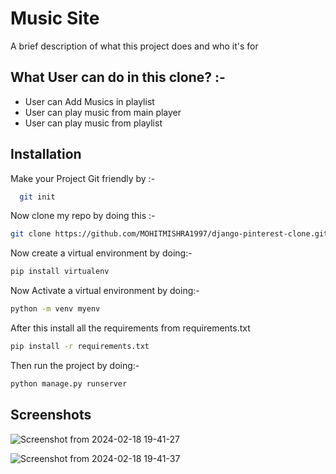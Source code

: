 
# Music Site

A brief description of what this project does and who it's for




## What User can do in this clone? :-

 - User can Add Musics in playlist
 - User can play music from main player
 - User can play music from playlist




## Installation

Make your Project Git friendly by :-

```bash
  git init
```

Now clone my repo by doing this :-

```bash
git clone https://github.com/MOHITMISHRA1997/django-pinterest-clone.git
```


Now create a virtual environment by doing:-

```bash
pip install virtualenv
```

Now Activate a virtual environment by doing:-

```bash
python -m venv myenv
```

After this install all the requirements from requirements.txt

```bash
pip install -r requirements.txt
```

Then run the project by doing:-

```bash
python manage.py runserver
```

## Screenshots 

![Screenshot from 2024-02-18 19-41-27](https://github.com/MOHITMISHRA1997/django-music-site/assets/125533299/c2e822d4-747b-4892-a9ad-50ed9555938a)

![Screenshot from 2024-02-18 19-41-37](https://github.com/MOHITMISHRA1997/django-music-site/assets/125533299/aa7eb457-eede-47ee-9fe0-f2511f8e4f84)
